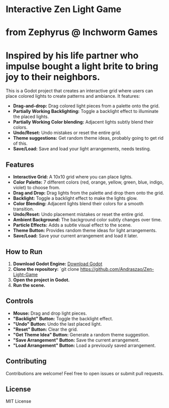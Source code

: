 # Interactive Zen Light Game
# from Zephyrus @ Inchworm Games
# Inspired by his life partner who impulse bought a light brite to bring joy to their neighbors.

This is a Godot project that creates an interactive grid where users can place colored lights to create patterns and ambiance. It features:

- **Drag-and-drop:**  Drag colored light pieces from a palette onto the grid.
- **Partially Working Backlighting:** Toggle a backlight effect to illuminate the placed lights.
- **Partially Working Color blending:** Adjacent lights subtly blend their colors.
- **Undo/Reset:** Undo mistakes or reset the entire grid.
- **Theme suggestions:**  Get random theme ideas, probably going to get rid of this.
- **Save/Load:** Save and load your light arrangements, needs testing.

## Features

* **Interactive Grid:** A 10x10 grid where you can place lights.
* **Color Palette:** 7 different colors (red, orange, yellow, green, blue, indigo, violet) to choose from.
* **Drag and Drop:** Drag lights from the palette and drop them onto the grid.
* **Backlight:** Toggle a backlight effect to make the lights glow.
* **Color Blending:**  Adjacent lights blend their colors for a smooth transition.
* **Undo/Reset:** Undo placement mistakes or reset the entire grid.
* **Ambient Background:** The background color subtly changes over time.
* **Particle Effects:**  Adds a subtle visual effect to the scene.
* **Theme Button:** Provides random theme ideas for light arrangements.
* **Save/Load:** Save your current arrangement and load it later.

## How to Run

1. **Download Godot Engine:**  [Download Godot](https://godotengine.org/download)
2. **Clone the repository:** `git clone https://github.com/Andraszao/Zen-Light-Game
3. **Open the project in Godot.**
4. **Run the scene.**

## Controls

- **Mouse:** Drag and drop light pieces.
- **"Backlight" Button:** Toggle the backlight effect.
- **"Undo" Button:** Undo the last placed light.
- **"Reset" Button:** Clear the grid.
- **"Get Theme Idea" Button:** Generate a random theme suggestion.
- **"Save Arrangement" Button:** Save the current arrangement.
- **"Load Arrangement" Button:** Load a previously saved arrangement.

## Contributing

Contributions are welcome! Feel free to open issues or submit pull requests.

## License

MIT License
